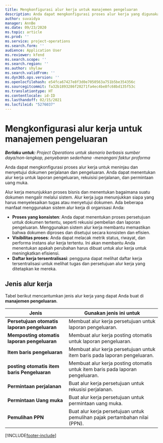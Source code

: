 ```yaml
---
title: Mengkonfigurasi alur kerja untuk manajemen pengeluaran
description: Anda dapat mengkonfigurasi proses alur kerja yang digunakan untuk meninjau dan menyetujui dokumen perjalanan dan pengeluaran.
author: suvaidya
manager: AnnBe
ms.date: 09/23/2020
ms.topic: article
ms.prod: ''
ms.service: project-operations
ms.search.form: ''
audience: Application User
ms.reviewer: kfend
ms.search.scope: ''
ms.search.region: ''
ms.author: shylaw
ms.search.validFrom: ''
ms.dyn365.ops.version: ''
ms.openlocfilehash: e54fca67427e8f3d0e7050563a751b5be354356c
ms.sourcegitcommit: fa32b1893286f20271fa4ec4be8fc68bd135f53c
ms.translationtype: HT
ms.contentlocale: id-ID
ms.lasthandoff: 02/15/2021
ms.locfileid: "5276037"
---
```

# <a name="set-up-workflows-for-expense-management"></a>Mengkonfigurasi alur kerja untuk manajemen pengeluaran

_**Berlaku untuk:** Project Operations untuk skenario berbasis sumber daya/non-lengkap, penyebaran sederhana -menangani faktur proforma_

Anda dapat mengkonfigurasi proses alur kerja untuk meninjau dan menyetujui dokumen perjalanan dan pengeluaran. Anda dapat menentukan alur kerja untuk laporan pengeluaran, rekuisisi perjalanan, dan permintaan uang muka.

Alur kerja menunjukkan proses bisnis dan menentukan bagaimana suatu dokumen mengalir melalui sistem. Alur kerja juga menunjukkan siapa yang harus menyelesaikan tugas atau menyetujui dokumen. Ada beberapa manfaat menggunakan sistem alur kerja di organisasi Anda:

- **Proses yang konsisten**: Anda dapat menentukan proses persetujuan untuk dokumen tertentu, seperti rekusisi pembelian dan laporan pengeluaran. Menggunakan sistem alur kerja membantu memastikan bahwa dokumen diproses dan disetujui secara konsisten dan efisien.
- **Visibilitas proses**: Anda dapat melacak metrik status, riwayat, dan performa instans alur kerja tertentu. Ini akan membantu Anda menentukan apakah perubahan harus dibuat untuk alur kerja untuk meningkatkan efisiensi.
- **Daftar kerja tersentralisasi**: pengguna dapat melihat daftar kerja tersentralisasi untuk melihat tugas dan persetujuan alur kerja yang ditetapkan ke mereka. 

## <a name="workflow-types"></a>Jenis alur kerja

Tabel berikut mencantumkan jenis alur kerja yang dapat Anda buat di **manajemen pengeluaran**.


|              <strong>Jenis</strong>              |                   <strong>Gunakan jenis ini untuk</strong>                   |
|-------------------------------------------------|-----------------------------------------------------------------------|
|   <strong>Persetujuan otomatis laporan pengeluaran</strong> |            Membuat alur kerja persetujuan untuk laporan pengeluaran.             |
|  <strong>Memposting otomatis laporan pengeluaran</strong>   |        Membuat alur kerja posting otomatis untuk laporan pengeluaran.        |
|       <strong>Item baris pengeluaran</strong>        |     Membuat alur kerja persetujuan untuk item baris pada laporan pengeluaran.      |
| <strong>posting otomatis item baris Pengeluaran</strong> | Membuat alur kerja posting otomatis untuk item baris pada laporan pengeluaran. |
|       <strong>Permintaan perjalanan</strong>       |          Buat alur kerja persetujuan untuk rekusisi perjalanan.           |
|      <strong>Permintaan Uang muka</strong>      |         Buat alur kerja persetujuan untuk permintaan uang muka.          |
|        <strong>Pemulihan PPN</strong>        | Buat alur kerja persetujuan untuk pemulihan pajak pertambahan nilai (PPN).  |


[!INCLUDE[footer-include](../includes/footer-banner.md)]